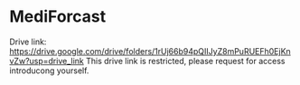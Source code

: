 # MediForcast
Drive link: https://drive.google.com/drive/folders/1rUj66b94pQIIJyZ8mPuRUEFh0EjKnvZw?usp=drive_link
This drive link is restricted, please request for access introducong yourself.
